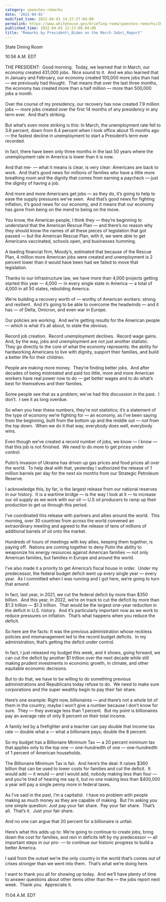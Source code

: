 ```yaml
---
category: speeches-remarks
date: '2022-04-01'
modified_time: 2022-04-01 14:27:27-04:00
permalink: https://www.whitehouse.gov/briefing-room/speeches-remarks/2022/04/01/remarks-by-president-biden-on-the-march-jobs-report/
published_time: 2022-04-01 12:27:06-04:00
title: "Remarks by President\_Biden on the March Jobs\_Report"
---
```

 
State Dining Room

10:56 A.M. EDT  
   
THE PRESIDENT:  Good morning.  Today, we learned that in March, our
economy created 431,000 jobs.  Nice sound to it.  And we also learned
that in January and February, our economy created 100,000 more jobs than
had — we previously had thought.  That means that over the last three
months, the economy has created more than a half million — more than
500,000 jobs a month.  
   
Over the course of my presidency, our recovery has now created 7.9
million jobs — more jobs created over the first 14 months of any
presidency in any term ever.  And that’s striking.   
   
But what’s even more striking is this: In March, the unemployment rate
fell to 3.6 percent, down from 6.4 percent when I took office about 15
months ago — the fastest decline in unemployment to start a President’s
term ever recorded.    
   
In fact, there have been only three months in the last 50 years where
the unemployment rate in America is lower than it is now.   
   
And that me- — what it means is clear, is very clear: Americans are back
to work.  And that’s good news for millions of families who have a
little more breathing room and the dignity that comes from earning a
paycheck — just the dignity of having a job.  
   
And more and more Americans get jobs — as they do, it’s going to help to
ease the supply pressures we’ve seen.  And that’s good news for fighting
inflation, it’s good news for our economy, and it means that our economy
has gone from being on the mend to being on the move.  
   
You know, the American people, I think they — they’re beginning to
understand that the American Rescue Plan — and there’s no reason why
they should know the names of all these pieces of legislation that got
passed — but the American Rescue Plan, with it, we were able to get
Americans vaccinated, schools open, and businesses humming.   
   
A leading financial firm, Moody’s, estimated that because of the Rescue
Plan, 4 million more American jobs were created and unemployment is 2
percent lower than it would have been had we failed to move that
legislation.    
   
Thanks to our infrastructure law, we have more than 4,000 projects
getting started this year — 4,000 — in every single state in America — a
total of 4,000 in all 50 states, rebuilding America.   
   
We’re building a recovery worth of — worthy of American workers: strong
and resilient.  And it’s going to be able to overcome the headwinds —
and it has — of Delta, Omicron, and even war in Europe.  
   
Our policies are working.  And we’re getting results for the American
people — which is what it’s all about, to state the obvious.  
   
Record job creation.  Record unemployment declines.  Record wage gains. 
And, by the way, jobs and unemployment are not just another statistic. 
They go directly to the core of what the economy represents: the ability
for hardworking Americans to live with dignity, support their families,
and build a better life for their children.   
   
People are making more money.  They’re finding better jobs.  And after
decades of being mistreated and paid too little, more and more American
workers have real power now to do — get better wages and to do what’s
best for themselves and their families.    
   
Some people see that as a problem; we’ve had this discussion in the
past.  I don’t.  I see it as long overdue.   
   
So when you hear these numbers, they’re not statistics; it’s a statement
of the type of economy we’re fighting for — an economy, as I’ve been
saying from the beginning, built from the bottom up and the middle out —
not from the top down.  When we do it that way, everybody does well,
everybody wins.   
   
Even though we’ve created a record number of jobs, we know — I know —
that this job is not finished.  We need to do more to get prices under
control.   
   
Putin’s invasion of Ukraine has driven up gas prices and food prices all
over the world.  To help deal with that, yesterday I authorized the
release of 1 million barrels per day for the next six months from our
Strategic Petroleum Reserve.     
   
I acknowledge this, by far, is the largest release from our national
reserves in our history.  It is a wartime bridge — is the way I look at
it — to increase our oil supply as we work with our oil — U.S oil
producers to ramp up their production to get us through this period.   
   
I’ve coordinated this release with partners and allies around the
world.  This morning, over 30 countries from across the world convened
an extraordinary meeting and agreed to the release of tens of millions
of additional barrels of oil onto the market.    
   
Hundreds of hours of meetings with key allies, keeping them together, is
paying off.  Nations are coming together to deny Putin the ability to
weaponize his energy resources against American families — not only
American families, but families in Europe and around the world.  
   
I’ve also made it a priority to get America’s fiscal house in order. 
Under my predecessor, the federal budget deficit went up every single
year — every year.  As I committed when I was running and I got here,
we’re going to turn that around.  
   
In fact, last year, in 2021, we cut the federal deficit by more than
$350 billion.  And this year, in 2022, we’re on track to cut the deficit
by more than $1.3 trillion — $1.3 trillion.  That would be the largest
one-year reduction in the deficit in U.S. history.  And it’s
particularly important now as we work to reduce pressures on inflation. 
That’s what happens when you reduce the deficit.   
   
So here are the facts: It was the previous administration whose reckless
policies and mismanagement led to the record budget deficits.  In my
administration, that’s getting the deficit under control.   
   
In fact, I just released my budget this week, and it shows, going
forward, we can cut the deficit by another $1 trillion over the next
decade while still making prudent investments in economic growth, in
climate, and other equitable economic decisions.    
   
But to do that, we have to be willing to do something previous
administrations and Republicans today refuse to do.  We need to make
sure corporations and the super wealthy begin to pay their fair
share.   
   
Here’s one example: Right now, billionaires — and there’s not a whole
lot of them in the country; maybe I won’t give a number because I don’t
know for sure.  They — they average less than 1 percent.  But my point
is billionaires pay an average rate of only 8 percent on their total
income.  
   
A family led by a firefighter and a teacher can pay double that income
tax rate — double what a — what a billionaire pays; double the 8
percent.   
   
So my budget has a Billionaire Minimum Tax — a 20 percent minimum tax
that applies only to the top one — one-hundredth of one — one-hundredth
of 1 percent of American households.   
   
The Billionaire Minimum Tax is fair.  And here’s the deal: It raises
$360 billion that can be used to lower costs for families and cut the
deficit.  It would add — it would — and I would add, nobody making less
than four — and you’re tired of hearing me say it, but no one making
less than $400,000 a year will pay a single penny more in federal
taxes.  
   
As I’ve said in the past, I’m a capitalist.  I have no problem with
people making as much money as they are capable of making.  But I’m
asking you one simple question: Just pay your fair share.  Pay your fair
share.  That’s all.  That’s it.  Just your fair share.    
   
And no one can argue that 20 percent for a billionaire is unfair.    
   
Here’s what this adds up to: We’re going to continue to create jobs,
bring down the cost for families, and rein in deficits left by my
predecessor — all important steps in our pro- — to continue our historic
progress to build a better America.    
   
I said from the outset we’re the only country in the world that’s comes
out of crises stronger than we went into them.  That’s what we’re doing
here.   
   
I want to thank you all for showing up today.  And we’ll have plenty of
time to answer questions about other items other than the — the jobs
report next week.  Thank you.  Appreciate it.  
   
11:04 A.M. EDT
